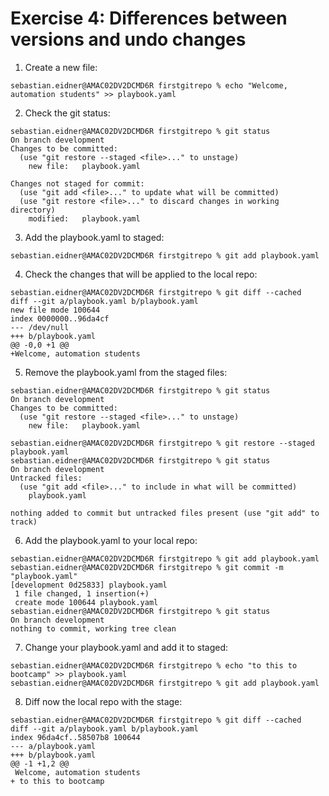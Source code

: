 # Exercise 4: Differences between versions and undo changes

1. Create a new file:
```
sebastian.eidner@AMAC02DV2DCMD6R firstgitrepo % echo "Welcome, automation students" >> playbook.yaml
```

2. Check the git status:
```
sebastian.eidner@AMAC02DV2DCMD6R firstgitrepo % git status
On branch development
Changes to be committed:
  (use "git restore --staged <file>..." to unstage)
	new file:   playbook.yaml

Changes not staged for commit:
  (use "git add <file>..." to update what will be committed)
  (use "git restore <file>..." to discard changes in working directory)
	modified:   playbook.yaml
```

3. Add the playbook.yaml to staged:
```
sebastian.eidner@AMAC02DV2DCMD6R firstgitrepo % git add playbook.yaml
```

4. Check the changes that will be applied to the local repo:
```
sebastian.eidner@AMAC02DV2DCMD6R firstgitrepo % git diff --cached
diff --git a/playbook.yaml b/playbook.yaml
new file mode 100644
index 0000000..96da4cf
--- /dev/null
+++ b/playbook.yaml
@@ -0,0 +1 @@
+Welcome, automation students
```

5. Remove the playbook.yaml from the staged files:

```
sebastian.eidner@AMAC02DV2DCMD6R firstgitrepo % git status
On branch development
Changes to be committed:
  (use "git restore --staged <file>..." to unstage)
	new file:   playbook.yaml
```

```
sebastian.eidner@AMAC02DV2DCMD6R firstgitrepo % git restore --staged playbook.yaml
sebastian.eidner@AMAC02DV2DCMD6R firstgitrepo % git status
On branch development
Untracked files:
  (use "git add <file>..." to include in what will be committed)
	playbook.yaml

nothing added to commit but untracked files present (use "git add" to track)
```

6. Add the playbook.yaml to your local repo:
```
sebastian.eidner@AMAC02DV2DCMD6R firstgitrepo % git add playbook.yaml
sebastian.eidner@AMAC02DV2DCMD6R firstgitrepo % git commit -m "playbook.yaml"
[development 0d25833] playbook.yaml
 1 file changed, 1 insertion(+)
 create mode 100644 playbook.yaml
sebastian.eidner@AMAC02DV2DCMD6R firstgitrepo % git status
On branch development
nothing to commit, working tree clean
```

7. Change your playbook.yaml and add it to staged:
```
sebastian.eidner@AMAC02DV2DCMD6R firstgitrepo % echo "to this to bootcamp" >> playbook.yaml
sebastian.eidner@AMAC02DV2DCMD6R firstgitrepo % git add playbook.yaml
```

8. Diff now the local repo with the stage:
```
sebastian.eidner@AMAC02DV2DCMD6R firstgitrepo % git diff --cached
diff --git a/playbook.yaml b/playbook.yaml
index 96da4cf..58507b8 100644
--- a/playbook.yaml
+++ b/playbook.yaml
@@ -1 +1,2 @@
 Welcome, automation students
+ to this to bootcamp
```
